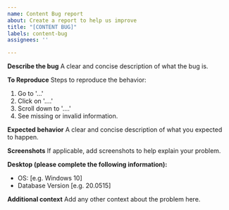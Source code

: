 ```yaml
---
name: Content Bug report
about: Create a report to help us improve
title: "[CONTENT BUG]"
labels: content-bug
assignees: ''

---
```


**Describe the bug**
A clear and concise description of what the bug is.

**To Reproduce**
Steps to reproduce the behavior:
1. Go to '...'
2. Click on '....'
3. Scroll down to '....'
4. See missing or invalid information.

**Expected behavior**
A clear and concise description of what you expected to happen.

**Screenshots**
If applicable, add screenshots to help explain your problem.

**Desktop (please complete the following information):**
 - OS: [e.g. Windows 10]
 - Database Version [e.g. 20.0515]

**Additional context**
Add any other context about the problem here.
